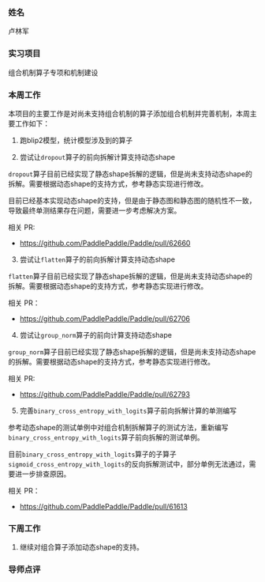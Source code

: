 ### 姓名

卢林军

### 实习项目

组合机制算子专项和机制建设

### 本周工作

本项目的主要工作是对尚未支持组合机制的算子添加组合机制并完善机制，本周主要工作如下：

1. 跑blip2模型，统计模型涉及到的算子

2. 尝试让`dropout`算子的前向拆解计算支持动态shape

`dropout`算子目前已经实现了静态shape拆解的逻辑，但是尚未支持动态shape的拆解。需要根据动态shape的支持方式，参考静态实现进行修改。

目前已经基本实现动态shape的支持，但是由于静态图和静态图的随机性不一致，导致最终单测结果存在问题，需要进一步考虑解决方案。

相关 PR:

- https://github.com/PaddlePaddle/Paddle/pull/62660

3. 尝试让`flatten`算子的前向拆解计算支持动态shape

`flatten`算子目前已经实现了静态shape拆解的逻辑，但是尚未支持动态shape的拆解。需要根据动态shape的支持方式，参考静态实现进行修改。

相关 PR：

- https://github.com/PaddlePaddle/Paddle/pull/62706

4. 尝试让`group_norm`算子的前向计算支持动态shape

`group_norm`算子目前已经实现了静态shape拆解的逻辑，但是尚未支持动态shape的拆解。需要根据动态shape的支持方式，参考静态实现进行修改。

相关 PR:

- https://github.com/PaddlePaddle/Paddle/pull/62793

5. 完善`binary_cross_entropy_with_logits`算子前向拆解计算的单测编写

参考动态shape的测试单例中对组合机制拆解算子的测试方法，重新编写`binary_cross_entropy_with_logits`算子前向拆解的测试单例。

目前`binary_cross_entropy_with_logits`算子的子算子`sigmoid_cross_entropy_with_logits`的反向拆解测试中，部分单例无法通过，需要进一步排查原因。

相关 PR：

- https://github.com/PaddlePaddle/Paddle/pull/61613

### 下周工作

1. 继续对组合算子添加动态shape的支持。

### 导师点评

